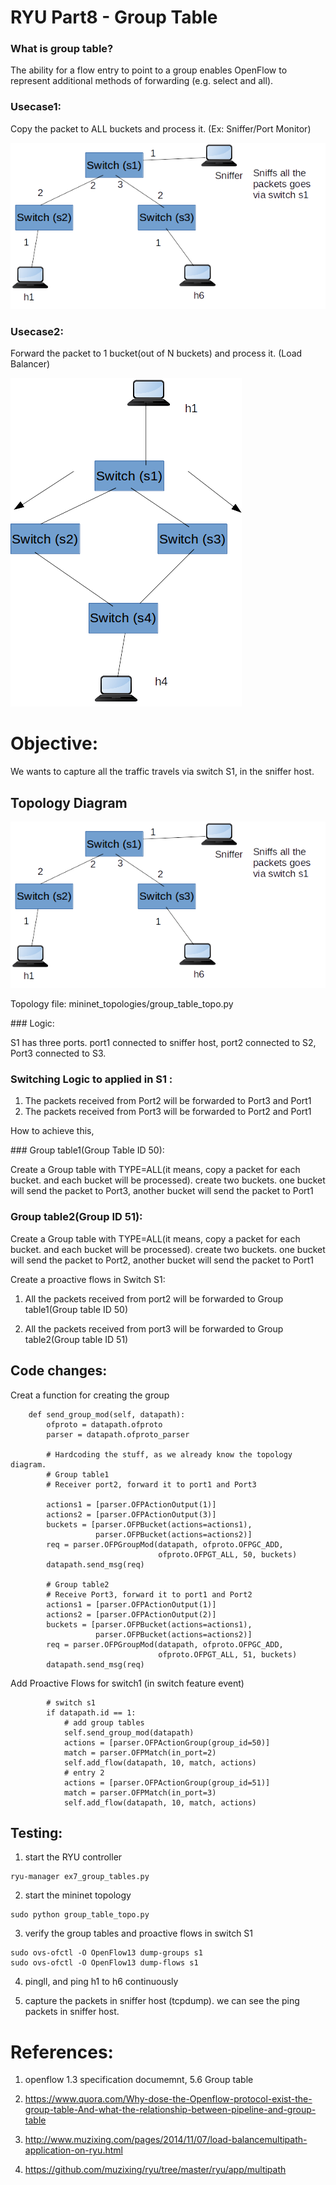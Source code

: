 RYU Part8 - Group Table
=========================


### What is group table?

The ability for a flow entry to point to a group enables OpenFlow
to represent additional methods of forwarding (e.g. select and all).

### Usecase1:

Copy the packet to ALL buckets and process it.  (Ex: Sniffer/Port Monitor)

![Alt text](imgs/group_table.png?raw=true "Group table example")


### Usecase2:

Forward the packet to 1 bucket(out of N buckets) and process it.  (Load Balancer)

![Alt text](imgs/group_table1.png?raw=true "Group table example")



# Objective:

We wants to capture all the traffic travels via switch S1, in the sniffer host.


## Topology Diagram

![Alt text](imgs/group_table.png?raw=true "Group table example")

Topology file: mininet_topologies/group_table_topo.py

### Logic:

S1 has three ports. port1 connected to sniffer host, port2 connected to S2, Port3 connected to S3.

### Switching Logic to applied in S1 :

   1. The packets received from Port2 will be forwarded to Port3 and Port1
   2. The packets received from Port3 will be forwarded to Port2 and Port1 


How to achieve this,

### Group table1(Group Table ID 50):

Create a Group table with  TYPE=ALL(it means,  copy a packet for each bucket. and each bucket will be processed). create two buckets. one bucket will send the packet to Port3, another bucket will send the packet to Port1


### Group table2(Group ID 51):

Create a Group table with  TYPE=ALL(it means,  copy a packet for each bucket. and each bucket will be processed). create two buckets. one bucket will send the packet to Port2, another bucket will send the packet to Port1


Create a proactive flows in Switch S1:

1.  All the packets received from port2  will be forwarded to Group table1(Group table ID 50)

2.  All the packets received from port3  will be forwarded to Group table2(Group table ID 51)





## Code changes:


Creat a function for creating the group 

``` 
    def send_group_mod(self, datapath):
        ofproto = datapath.ofproto
        parser = datapath.ofproto_parser

        # Hardcoding the stuff, as we already know the topology diagram.
        # Group table1
        # Receiver port2, forward it to port1 and Port3

        actions1 = [parser.OFPActionOutput(1)]
        actions2 = [parser.OFPActionOutput(3)]
        buckets = [parser.OFPBucket(actions=actions1),
                   parser.OFPBucket(actions=actions2)]
        req = parser.OFPGroupMod(datapath, ofproto.OFPGC_ADD,
                                 ofproto.OFPGT_ALL, 50, buckets)
        datapath.send_msg(req)

        # Group table2
        # Receive Port3, forward it to port1 and Port2
        actions1 = [parser.OFPActionOutput(1)]
        actions2 = [parser.OFPActionOutput(2)]
        buckets = [parser.OFPBucket(actions=actions1),
                   parser.OFPBucket(actions=actions2)]
        req = parser.OFPGroupMod(datapath, ofproto.OFPGC_ADD,
                                 ofproto.OFPGT_ALL, 51, buckets)
        datapath.send_msg(req)
``` 


Add Proactive Flows for switch1 (in switch feature event)



```
        # switch s1
        if datapath.id == 1:
            # add group tables
            self.send_group_mod(datapath)
            actions = [parser.OFPActionGroup(group_id=50)]
            match = parser.OFPMatch(in_port=2)
            self.add_flow(datapath, 10, match, actions)
            # entry 2
            actions = [parser.OFPActionGroup(group_id=51)]
            match = parser.OFPMatch(in_port=3)
            self.add_flow(datapath, 10, match, actions)

```


## Testing:

1. start the RYU controller

```
ryu-manager ex7_group_tables.py
```

2. start the mininet topology

```
sudo python group_table_topo.py
```

3. verify the group tables and proactive flows in switch S1

```
sudo ovs-ofctl -O OpenFlow13 dump-groups s1
sudo ovs-ofctl -O OpenFlow13 dump-flows s1
```

4. pingll, and ping h1 to h6 continuously


5. capture the packets in sniffer host (tcpdump). we can see the ping packets in sniffer host.



# References:


1. openflow 1.3 specification documemnt, 5.6 Group table


2. https://www.quora.com/Why-dose-the-Openflow-protocol-exist-the-group-table-And-what-the-relationship-between-pipeline-and-group-table


3. http://www.muzixing.com/pages/2014/11/07/load-balancemultipath-application-on-ryu.html

4. https://github.com/muzixing/ryu/tree/master/ryu/app/multipath
